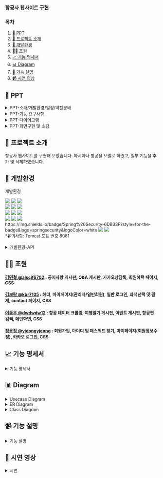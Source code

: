 ### 항공사 웹사이트 구현  

### 목차  
1. [📂 PPT](#-ppt)  
2. [📖 프로젝트 소개](#-프로젝트-소개)   
3. [🔨 개발환경](#-개발환경)  
4. [🙋‍♀️ 조원](#-조원)     
5. [📈 기능 명세서](#-기능-명세서)   
6. [📊 Diagram](#-diagram)   
7. [📝 기능 설명](#-기능-설명)     
8. [📹 시연 영상](#-시연-영상)   


## 📂 PPT
<details>
  <summary>
    PPT-소개/개발환경/일정/역할분배
  </summary>
  
![Slide1](https://github.com/dwdwdw12/project/assets/147116004/8b82ffb3-b53d-4f57-acd0-9483b95ba4ee)
![Slide2](https://github.com/dwdwdw12/project/assets/147116004/e9df7646-4ac6-4355-b375-e9074f15aadd)
![Slide3](https://github.com/dwdwdw12/project/assets/147116004/11860b4c-8660-4420-a6f7-1343b2afa847)
![Slide4](https://github.com/dwdwdw12/project/assets/147116004/14ef5021-f0bd-4f4a-bbf2-22cf967562f4)
![Slide5](https://github.com/dwdwdw12/project/assets/147116004/e3e33986-fadb-4c0c-bf13-c6b82cf2ba11)
![Slide6](https://github.com/dwdwdw12/project/assets/147116004/583fafb0-9310-42b9-9d7d-af3dbc608a17)
</details>
<details>
  <summary>
    PPT-기능 요구사항
  </summary>

![Slide7](https://github.com/dwdwdw12/project/assets/147116004/273e7c7f-600e-4b9a-9da9-ce6d9de80535)
![Slide8](https://github.com/dwdwdw12/project/assets/147116004/d1bd98f0-8c65-465e-8a9d-c9c03a3d13fb)
![Slide9](https://github.com/dwdwdw12/project/assets/147116004/4d592327-bf91-4784-b650-fd3855180af4)
![Slide10](https://github.com/dwdwdw12/project/assets/147116004/43cfa372-bc97-4c04-95d8-79223482956f)
![Slide11](https://github.com/dwdwdw12/project/assets/147116004/e293aa0f-6a7c-486e-b90d-a1d226f00310)
![Slide12](https://github.com/dwdwdw12/project/assets/147116004/aa109c12-7628-4ca9-b22a-f4a929e3bdf4)
![Slide13](https://github.com/dwdwdw12/project/assets/147116004/8395a7e6-a243-45c1-bef4-262d5b79b0c6)
![Slide14](https://github.com/dwdwdw12/project/assets/147116004/48360da8-f71c-4e6d-beab-d12b87cc55f3)
![Slide15](https://github.com/dwdwdw12/project/assets/147116004/d34d99e9-6191-4d25-96af-d7e0b078f7ca)
![Slide16](https://github.com/dwdwdw12/project/assets/147116004/18b09ef0-e5ba-48c8-845b-56b5edac1a06)
![Slide17](https://github.com/dwdwdw12/project/assets/147116004/ff91a228-cae1-46c6-8a30-42d677ec1ba1)
![Slide18](https://github.com/dwdwdw12/project/assets/147116004/7f30eac7-f3b3-499f-aa7f-f3e12e2fc164)
![Slide19](https://github.com/dwdwdw12/project/assets/147116004/af016c9e-0607-4811-97d2-9dbae74739f9)
![Slide20](https://github.com/dwdwdw12/project/assets/147116004/74357643-7a13-45e5-8b7c-a065182b58f2)
![Slide21](https://github.com/dwdwdw12/project/assets/147116004/79a9f879-c22a-4e85-a442-8dfd66fafbe2)
![Slide22](https://github.com/dwdwdw12/project/assets/147116004/f7aa4bcc-0851-470d-aca0-44045f5c58e6)
</details>
<details>
  <summary>
    PPT-다이어그램
  </summary>
  
![Slide23](https://github.com/dwdwdw12/project/assets/147116004/b9390cab-c420-4b64-a9be-4d614c05f523)
![Slide24](https://github.com/dwdwdw12/project/assets/147116004/02703947-dea0-4d84-aab4-94e27a81149a)
![Slide25](https://github.com/dwdwdw12/project/assets/147116004/ae1e685a-99f0-4511-81a9-9455655a2925)
![Slide26](https://github.com/dwdwdw12/project/assets/147116004/d01c03ef-58e8-4d74-a991-098352f40261)
![Slide27](https://github.com/dwdwdw12/project/assets/147116004/63ae99e5-68d6-4481-98e0-70e22663c7a5)
![Slide28](https://github.com/dwdwdw12/project/assets/147116004/cd82e488-7a71-4ae2-b47a-88e858de8950)
![Slide29](https://github.com/dwdwdw12/project/assets/147116004/3246daaf-0d18-4d32-87c4-a5eaad114023)
![Slide30](https://github.com/dwdwdw12/project/assets/147116004/5d297bf8-887a-4734-8d4a-7ab41ec81f15)
</details>
<details>
  <summary>
    PPT-화면구현 및 소감
  </summary>
  
![Slide31](https://github.com/dwdwdw12/project/assets/147116004/bca5343f-8417-44b7-bfd3-24d98b50ef87)
![Slide32](https://github.com/dwdwdw12/project/assets/147116004/173e94bf-2f65-461f-9e29-dceae311bb1b)
![Slide33](https://github.com/dwdwdw12/project/assets/147116004/8476def2-478a-4ff1-9455-8f8a1bab09d9)
![Slide34](https://github.com/dwdwdw12/project/assets/147116004/384c360a-07c8-43a3-86de-db2bd586c122)
![Slide35](https://github.com/dwdwdw12/project/assets/147116004/7e2aed49-7838-4bdf-be9a-bc7f6a209d3b)
![Slide36](https://github.com/dwdwdw12/project/assets/147116004/81c54e6e-b2ec-453e-802a-7007e16f9f04)
![Slide38](https://github.com/dwdwdw12/project/assets/147116004/ffc0f64d-27ed-4eea-9cd5-79e1ed7577e5)
![Slide40](https://github.com/dwdwdw12/project/assets/147116004/38982aa0-e7c9-48ce-9c33-1c8c6db0c598)
![Slide37](https://github.com/dwdwdw12/project/assets/147116004/92397f81-441d-4db0-b2f6-fc1017a82727)
![Slide39](https://github.com/dwdwdw12/project/assets/147116004/862fddc1-b660-4d3e-a3d9-12720d8787ff)
![Slide41](https://github.com/dwdwdw12/project/assets/147116004/a4f90678-e6e5-43f5-bef3-6e4993dc76ec)
![Slide43](https://github.com/dwdwdw12/project/assets/147116004/b4b1bb6c-3dec-4c88-8546-9be61376ae67)
![Slide42](https://github.com/dwdwdw12/project/assets/147116004/85856569-2517-4bdc-8964-d0a788c7b545)
![Slide44](https://github.com/dwdwdw12/project/assets/147116004/b02d4076-2bce-4e43-995f-dfc8018405a8)
![Slide45](https://github.com/dwdwdw12/project/assets/147116004/f4ca171c-7195-4a81-92b2-b62ea2575e3a)
![Slide46](https://github.com/dwdwdw12/project/assets/147116004/3edd610a-7351-476e-af2a-e72ebc824dbe)
![Slide47](https://github.com/dwdwdw12/project/assets/147116004/684c9a7e-00f7-4585-9e0c-3b47c28a8450)
![Slide48](https://github.com/dwdwdw12/project/assets/147116004/b44db24b-8644-4b4c-b10c-82e4342bceb9)
![Slide49](https://github.com/dwdwdw12/project/assets/147116004/109b56af-9947-4b0d-8f54-807411fbf6bf)
![Slide50](https://github.com/dwdwdw12/project/assets/147116004/e89954f9-8a31-4e92-b0fc-6e1fa35a4f75)
![Slide51](https://github.com/dwdwdw12/project/assets/147116004/7c9ca239-82a5-4fd3-8b35-f45f6647e043)
![Slide52](https://github.com/dwdwdw12/project/assets/147116004/169c2b55-15d4-4511-80d6-ff499a65650f)
</details>

## 📖 프로젝트 소개
항공사 웹사이트를 구현해 보았습니다. 아시아나 항공을 모델로 하였고, 일부 기능을 추가 및 삭제하였습니다.

## 🔧 개발환경

  개발환경
<div>
<img src="https://img.shields.io/badge/JAVA-C01818?style=flat-square&logo=coffeescript&logoColor=white" />
<img src="https://img.shields.io/badge/HTML5-E34F26?style=flat-square&logo=HTML5&logoColor=fff"/>
<img src="https://img.shields.io/badge/JavaScript-F7DF1E?style=flat-square&logo=JavaScript&logoColor=000"/>
     
<br>
<img src="https://img.shields.io/badge/bootstrap-7952B3?style=flat&logo=bootstrap&logoColor=white"/>
<img src="https://img.shields.io/badge/jquery-0769AD?style=flat&logo=jquery&logoColor=white"/>
<img src="https://img.shields.io/badge/CSS3-1572B6?style=flat-square&logo=CSS3&logoColor=fff"/>
<br>
<img src="https://img.shields.io/badge/Spring-6DB33F?style=flat-square&logo=Spring&logoColor=white" />
<img src="https://img.shields.io/badge/MySQL-4479A1?style=flat&logo=MySQL&logoColor=white" />
<img src="https://img.shields.io/badge/Mybatis-000000?style=flat&logo=Fluentd&logoColor=white"/>
<br>
<img src="https://img.shields.io/badge/JSP-E34F26?style=flat-square&logo=JSP&logoColor=white">
<img src="https://img.shields.io/badge/Apache%20Tomcat-F8DC75?style=flat-square&logo=apachetomcat&logoColor=black" />
<img src="https://img.shields.io/badge/Amazon AWS-232F3E?style=flat-square&logo=amazonaws&logoColor=white"/>

<br>
https://img.shields.io/badge/Spring%20Security-6DB33F?style=for-the-badge&logo=springsecurity&logoColor=white
<img src="https://img.shields.io/badge/GitHub-181717?style=flat-square&logo=GitHub&logoColor=white" />
<img src="https://img.shields.io/badge/Git-F05032?style=flat-square&logo=git&logoColor=white" />
</div>
*유의사항: Tomcat 포트 번호 8081<br>
​<details>
  <summary>
    개발환경-API
  </summary>
     카카오 지도, 카카오 로그인, 카카오톡 채널​, 카카오 우편번호 서비스<br>
     Javax.mail, spring-context-support(JavaMailSender, MimeMessage, MimeMessageHelper)​<br>
     Selenium, Summernote, DateRangePicker, PortOne, chart.js, openWeather
</details>


## 🙋‍♀ 조원
#### [김민철 @alscjf6702](https://github.com/alscjf6702) : 공지사항 게시판, Q&A 게시판, 카카오상담톡, 회원혜택 페이지, CSS
#### [김보람 @kbr7105](https://github.com/kbr7105) : 헤더, 마이페이지(관리자/일반회원), 일반 로그인, 좌석선택 및 결제, contact 페이지, CSS
#### [이동우 @dwdwdw12](https://github.com/dwdwdw12) : 항공 데이터 크롤링, 여행일기 게시판, 이벤트 게시판, 항공편 검색, 메인화면, CSS
#### [정윤정 @yjeongyjeong](https://github.com/yjeongyjeong) : 회원가입, 아이디 및 패스워드 찾기, 마이페이지(회원정보수정), 카카오 로그인, CSS

## 📈 기능 명세서
<details>
  <summary>
    기능 명세서
  </summary>
  
![기능명세](https://github.com/dwdwdw12/project/assets/147116004/472593a0-f0a9-4a92-8e59-26bf0b1c4b23)

</details>

## 📊 Diagram
<details>
  <summary>
    Usecase Diagram
  </summary>
  
  ![Usecase](https://github.com/dwdwdw12/project/assets/147116004/18a1ee61-11a2-4283-bf6a-693251756d6d)

</details>

<details>
  <summary>
    ER Diagram
  </summary>
  
  ![ERD](https://github.com/dwdwdw12/project/assets/147116004/9b62b504-130a-471a-b26f-00b035efc8f4)


</details>

<details>
  <summary>
    Class Diagram
  </summary>
  <br>
*메인화면/로그인/마이페이지 메인/정보 페이지
  
![Class1](https://github.com/dwdwdw12/project/assets/147116004/a5918349-33b3-400a-9063-3275c5e0f5ad)
<br><br>
*회원가입
![Class2](https://github.com/dwdwdw12/project/assets/147116004/88bf2d84-0524-4eb7-81a3-8eceee1d1c17)
<br><br>
*마이페이지
![Class3](https://github.com/dwdwdw12/project/assets/147116004/52276d13-a802-418b-90cf-f7e0d7a202f5)
<br><br>
*항공편 검색 및 예약
![Class4](https://github.com/dwdwdw12/project/assets/147116004/53ee5916-fd4c-4e52-bfbf-ba5536fb10ef)
<br><br>
*공지사항/Q&A 게시판
![Class5](https://github.com/dwdwdw12/project/assets/147116004/54b24139-787a-4e28-b883-7353ddd7d92d)
<br><br>
*여행일기/이벤트 게시판
![Class6](https://github.com/dwdwdw12/project/assets/147116004/1c9929f1-797d-4a5f-8608-7961281b312f)


</details>

## 📹 기능 설명
<details>
  <summary>
    기능 설명
  </summary>
  항공사 ,,,,
</details>

## 📝 시연 영상
<details>
  <summary>
    시연
  </summary>
  항공사 ,,,,
</details>

